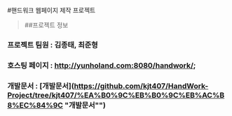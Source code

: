 #핸드워크 웹페이지 제작 프로젝트

>##프로젝트 정보
### 프로젝트 팀원 : 김종태, 최준형
### 호스팅 페이지 : http://yunholand.com:8080/handwork/;
### 개발문서 : [개발문서](https://github.com/kjt407/HandWork-Project/tree/kjt407/%EA%B0%9C%EB%B0%9C%EB%AC%B8%EC%84%9C "개발문서"")